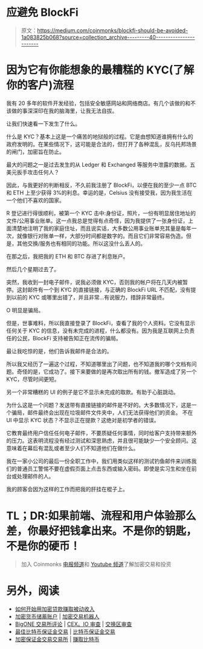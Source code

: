 # 应避免 BlockFi

> 原文：<https://medium.com/coinmonks/blockfi-should-be-avoided-1a083825b068?source=collection_archive---------40----------------------->

# 因为它有你能想象的最糟糕的 KYC(了解你的客户)流程

我有 20 多年的软件开发经验，包括安全敏感网站和网络商店。有几个该做的和不该做的事深深印在我的脑海里，让我无法自拔。

让我们快速看一下发生了什么。

什么是 KYC？基本上这是一个痛苦的地狱般的过程。它是由想知道谁拥有什么的政府发明的。在某些情况下，这可能是合法的，但打开了各种混乱，反乌托邦场景的闸门，加密旨在防止。

最大的问题之一是过去发生的从 Ledger 和 Exchanged 等服务中泄露的数据。五美元扳手攻击任何人？

因此，与我更好的判断相反，不久前我注册了 BlockFi，以便在我的至少一点 BTC 和 ETH 上至少获得 3%的利息。幸运的是，Celsius 没有接受我，因为我生活在一个他们不喜欢的国家。

R 登记进行得很顺利，被第一个 KYC 击中:身份证，照片，一份有明显居住地址的文件/公用事业账单。这一点我总是觉得有点奇怪，因为我提供了一张身份证，上面清楚地注明了我的家庭住址，而且说实话，大多数公用事业账单充其量是每年一次，就像银行对账单一样，大部分时间都是数字的。而且它们非常容易伪造。但是，其他交换/服务也有相同的功能。所以这没什么丢人的。

在那之后，我把我的 ETH 和 BTC 存进了利息账户。

然后几个星期过去了。

突然，我收到一封电子邮件，说我必须做 KYC，否则我的帐户将在几天内被暂停。这封邮件有一个到 KYC 的直接链接，与正确的 BlockFi URL 不匹配，没有提到以前的 KYC 或哪里出错了，并且非常…有说服力，措辞非常最终。

O 明显是骗局。

但是，世事难料，所以我直接登录了 BlockFi，查看了我的个人资料。它没有显示任何关于 KYC 的信息，没有未完成的进程，什么都没有。因为我是互联网上负责任的公民，BlockFi 支持被告知正在流传的骗局。

最让我吃惊的是，他们告诉我邮件是合法的。

所以我又经历了一遍这个过程，不知道哪里出了问题，也不知道我的哪个文档有问题。奇怪的是，它成功了。接下来要做的是再次取出所有的钱。撤军造成了另一个 KYC，尽管时间更短。

另一个非常糟糕的 UI 的例子是它不显示未完成的取款。有助于心脏跳动。

为什么这是一个问题？发送带有直接链接的邮件是不好的。大多数情况下，这是一个骗局，邮件最终会出现在垃圾邮件文件夹中，人们无法获得他们的资金。
不在 UI 中显示 KYC 状态？不显示正在提款？这绝对是初学者的错误。

它教育最终用户信任任何电子邮件，不要质疑任何事情，同时给客户支持带来额外的压力。这表明流程没有经过测试和深思熟虑，并且很可能缺少一个安全顾问。这意味着在幕后有混乱或者至少人们不知道他们在做什么。

我在一家小公司的最后一份全职工作中，我们用类似这样的测试钓鱼邮件来训练我们的普通员工警惕不要在虚假页面上点击东西或输入密码。即使是实习生和坐在前台或处理邮件的人。

我的顾客会因为这样的工作而把我的肝挂在棍子上。

# TL；DR:如果前端、流程和用户体验那么差，你最好把钱拿出来。不是你的钥匙，不是你的硬币！

> 加入 Coinmonks [电报频道](https://t.me/coincodecap)和 [Youtube 频道](https://www.youtube.com/c/coinmonks/videos)了解加密交易和投资

# 另外，阅读

*   [如何开始用加密贷款赚取被动收入](https://coincodecap.com/passive-income-crypto-lending)
*   [加密货币储蓄账户](/coinmonks/cryptocurrency-savings-accounts-be3bc0feffbf) | [加密交易机器人](https://coincodecap.com/best-crypto-trading-bots)
*   [BigONE 交易所评论](/coinmonks/bigone-exchange-review-64705d85a1d4) | [CEX。IO 审查](https://coincodecap.com/cex-io-review) | [交换区审查](/coinmonks/swapzone-review-crypto-exchange-data-aggregator-e0ad78e55ed7)
*   [最佳比特币保证金交易](/coinmonks/bitcoin-margin-trading-exchange-bcbfcbf7b8e3) | [比特币保证金交易](https://coincodecap.com/bityard-margin-trading)
*   [加密保证金交易交易所](/coinmonks/crypto-margin-trading-exchanges-428b1f7ad108) | [赚取比特币](/coinmonks/earn-bitcoin-6e8bd3c592d9)
